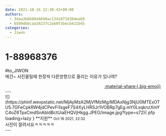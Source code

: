 ```yaml
---
date: 2021-10-16 22:30:43+09:00
authors:
  - 34aa3b6660d4640ac13410718384eab9
  - 6599dbbcaa26237c2ab0f3becb421b45
categories:
  - Jiwon
---
```


# 1-88968376

<div class="post-container" markdown="1">
<div class="content-container md-sidebar__scrollwrap" markdown="1">

\#to_JIWON <br>메건~ 사진올릴때 한장씩 다른방향으로 올리는 이유가 있나여?

</div>
</div>

<div style="text-align: right;" markdown="1">
<a href="https://weverse.io/fromis9/fanpost/1-88968376" style="text-align: right;">:material-share:{.big-emoji}</a>
</div>
---

<div class="comments-container md-sidebar__scrollwrap" markdown="1">
<div class="comment" markdown="1">
<div class='id-container' markdown="1">
![](https://phinf.wevpstatic.net/MjAyMzA2MjVfMzMg/MDAxNjg3NjU0MTExOTU5.7GFeCpkRW4jdCPevFi1sgeF7S4XyLHRSJr1VOBRp7gEg.mY0LxqknzXmYC4oZ6TpxCmdSnAbldBctUiaEHQVjHkgg.JPEG/image.jpg?type=s72){ pfp loading=lazy }
**<span class="artist">지원</span>** <small>Oct 16 2021, 22:32</small><br>
</div>
<div class='comment-body' markdown="1">
사진이 잘려서요ㅋㅋㅋㅋㅋ
</div>
</div>
</div>
---
